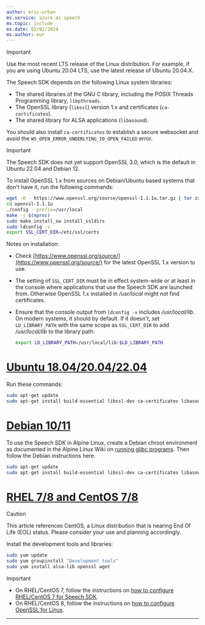 ```yaml
---
author: eric-urban
ms.service: azure-ai-speech
ms.topic: include
ms.date: 02/02/2024
ms.author: eur
---
```


> [!IMPORTANT]
> Use the most recent LTS release of the Linux distribution. For example, if you are using Ubuntu 20.04 LTS, use the latest release of Ubuntu 20.04.X.

The Speech SDK depends on the following Linux system libraries:

- The shared libraries of the GNU C library, including the POSIX Threads Programming library, `libpthreads`.
- The OpenSSL library (`libssl`) version 1.x and certificates (`ca-certificates`).
- The shared library for ALSA applications (`libasound`).

You should also install `ca-certificates` to establish a secure websocket and avoid the `WS_OPEN_ERROR_UNDERLYING_IO_OPEN_FAILED` error.

> [!IMPORTANT]
> The Speech SDK does not yet support OpenSSL 3.0, which is the default in Ubuntu 22.04 and Debian 12.

To install OpenSSL 1.x from sources on Debian/Ubuntu based systems that don't have it, run the following commands:

```Bash
wget -O - https://www.openssl.org/source/openssl-1.1.1u.tar.gz | tar zxf -
cd openssl-1.1.1u
./config --prefix=/usr/local
make -j $(nproc)
sudo make install_sw install_ssldirs
sudo ldconfig -v
export SSL_CERT_DIR=/etc/ssl/certs
```

Notes on installation:

- Check [https://www.openssl.org/source/](https://www.openssl.org/source/) for the latest OpenSSL 1.x version to use.
- The setting of `SSL_CERT_DIR` must be in effect system-wide or at least in the console where applications that use the Speech SDK are launched from. Otherwise OpenSSL 1.x installed in */usr/local* might not find certificates.
- Ensure that the console output from `ldconfig -v` includes */usr/local/lib*. On modern systems, it should by default. If it doesn't, set `LD_LIBRARY_PATH` with the same scope as `SSL_CERT_DIR` to add */usr/local/lib* to the library path:

  ```Bash
  export LD_LIBRARY_PATH=/usr/local/lib:$LD_LIBRARY_PATH
  ```

# [Ubuntu 18.04/20.04/22.04](#tab/ubuntu)

Run these commands:

```Bash
sudo apt-get update
sudo apt-get install build-essential libssl-dev ca-certificates libasound2 wget
```

# [Debian 10/11](#tab/debian)

To use the Speech SDK in Alpine Linux, create a Debian chroot environment as documented in the Alpine Linux Wiki on [running glibc programs](https://wiki.alpinelinux.org/wiki/Running_glibc_programs). Then follow the Debian instructions here.

```Bash
sudo apt-get update
sudo apt-get install build-essential libssl-dev ca-certificates libasound2 wget
```

# [RHEL 7/8 and CentOS 7/8](#tab/rhel-centos)

> [!CAUTION]
> This article references CentOS, a Linux distribution that is nearing End Of Life (EOL) status. Please consider your use and planning accordingly.

Install the development tools and libraries:

```Bash
sudo yum update
sudo yum groupinstall "Development tools"
sudo yum install alsa-lib openssl wget
```

> [!IMPORTANT]
>
> - On RHEL/CentOS 7, follow the instructions on [how to configure RHEL/CentOS 7 for Speech SDK](~/articles/ai-services/speech-service/how-to-configure-rhel-centos-7.md).
> - On RHEL/CentOS 8, follow the instructions on [how to configure OpenSSL for Linux](~/articles/ai-services/speech-service/how-to-configure-openssl-linux.md).

---
